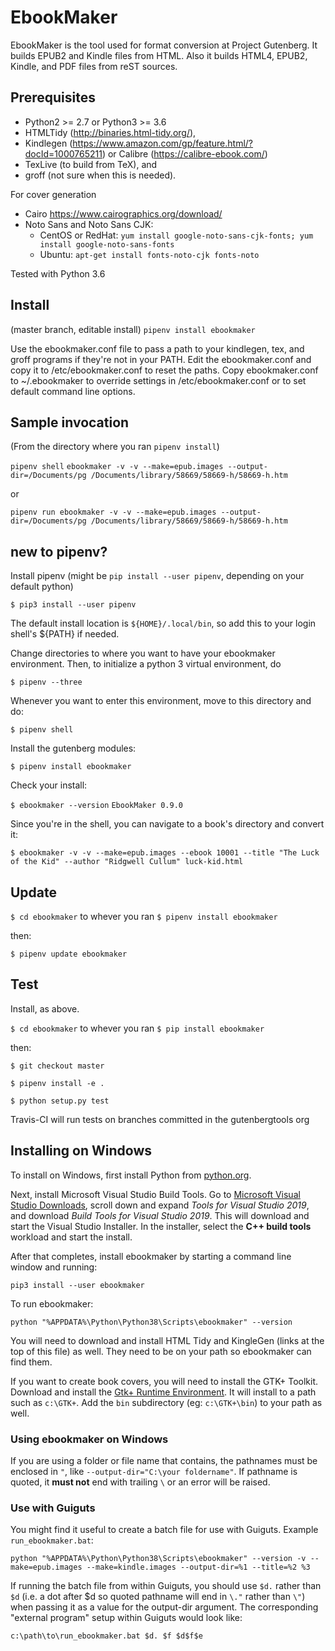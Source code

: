 # EbookMaker


EbookMaker is the tool used for format conversion at Project Gutenberg.
It builds EPUB2 and Kindle files from HTML.
Also it builds HTML4, EPUB2, Kindle, and PDF files from reST sources.


## Prerequisites

* Python2 >= 2.7 or Python3 >= 3.6
* HTMLTidy (http://binaries.html-tidy.org/),
* Kindlegen (https://www.amazon.com/gp/feature.html/?docId=1000765211) or Calibre (https://calibre-ebook.com/)
* TexLive (to build from TeX), and
* groff (not sure when this is needed).

For cover generation

* Cairo https://www.cairographics.org/download/
* Noto Sans and Noto Sans CJK:
    * CentOS or RedHat: `yum install google-noto-sans-cjk-fonts; yum install google-noto-sans-fonts`
    * Ubuntu: `apt-get install fonts-noto-cjk fonts-noto`

Tested with Python 3.6

## Install

(master branch, editable install)
`pipenv install ebookmaker`

Use the ebookmaker.conf file to pass a path to your kindlegen, tex, and groff programs 
if they're not in your PATH. Edit the ebookmaker.conf and copy it to /etc/ebookmaker.conf to 
reset the paths.
Copy ebookmaker.conf to ~/.ebookmaker to override settings in /etc/ebookmaker.conf or to set default 
command line options.

## Sample invocation

(From the directory where you ran `pipenv install`)

`pipenv shell`
`ebookmaker -v -v --make=epub.images --output-dir=/Documents/pg /Documents/library/58669/58669-h/58669-h.htm`

or

`pipenv run ebookmaker -v -v --make=epub.images --output-dir=/Documents/pg /Documents/library/58669/58669-h/58669-h.htm`



## new to pipenv?

Install pipenv  (might be `pip install --user pipenv`, depending on your default python)

`$ pip3 install --user pipenv`

The default install location is `${HOME}/.local/bin`, so add this to your login shell's ${PATH} if needed.

Change directories to where you want to have your ebookmaker environment. Then, to initialize a python 3 virtual environment, do

`$ pipenv --three`

Whenever you want to enter this environment, move to this directory and do:

`$ pipenv shell`
 
Install the gutenberg modules:

`$ pipenv install ebookmaker`

Check your install:

`$ ebookmaker --version`
`EbookMaker 0.9.0`

Since you're in the shell, you can navigate to a book's directory and convert it:

`$ ebookmaker -v -v --make=epub.images --ebook 10001 --title "The Luck of the Kid" --author "Ridgwell Cullum" luck-kid.html`

## Update

`$ cd ebookmaker` to whever you ran `$ pipenv install ebookmaker`

then:

`$ pipenv update ebookmaker`

## Test

Install, as above.

`$ cd ebookmaker` to whever you ran `$ pip install ebookmaker`

then:

`$ git checkout master`

`$ pipenv install -e .`

`$ python setup.py test`

Travis-CI will run tests on branches committed in the gutenbergtools org

## Installing on Windows

To install on Windows, first install Python from
[python.org](https://www.python.org/downloads/windows/).

Next, install Microsoft Visual Studio Build Tools. Go to
[Microsoft Visual Studio Downloads](https://visualstudio.microsoft.com/downloads/),
scroll down and expand *Tools for Visual Studio 2019*, and download *Build Tools
for Visual Studio 2019*. This will download and start the Visual Studio
Installer. In the installer, select the **C++ build tools** workload and start
the install.

After that completes, install ebookmaker by starting a command line window and
running:

```
pip3 install --user ebookmaker
```

To run ebookmaker:

```
python "%APPDATA%\Python\Python38\Scripts\ebookmaker" --version
```

You will need to download and install HTML Tidy and KingleGen (links at the top
of this file) as well. They need to be on your path so ebookmaker can find them.

If you want to create book covers, you will need to install the GTK+ Toolkit.
Download and install the
[Gtk+ Runtime Environment](http://gladewin32.sourceforge.net/). It will install
to a path such as `c:\GTK+`. Add the `bin` subdirectory (eg: `c:\GTK+\bin`) to
your path as well.

### Using ebookmaker on Windows

If you are using a folder or file name that contains, the pathnames must be
enclosed in `"`, like `--output-dir="C:\your foldername"`. If pathname is
quoted, it **must not** end with trailing `\` or an error will be raised.

### Use with Guiguts

You might find it useful to create a batch file for use with Guiguts.
Example `run_ebookmaker.bat`:

```
python "%APPDATA%\Python\Python38\Scripts\ebookmaker" --version -v --make=epub.images --make=kindle.images --output-dir=%1 --title=%2 %3
```

If running the batch file from within Guiguts, you should use `$d.` rather
than `$d` (i.e. a dot after $d so quoted pathname will end in `\."` rather
than `\"`) when passing it as a value for the output-dir argument.
The corresponding "external program" setup within Guiguts would look like:

```
c:\path\to\run_ebookmaker.bat $d. $f $d$f$e
```

